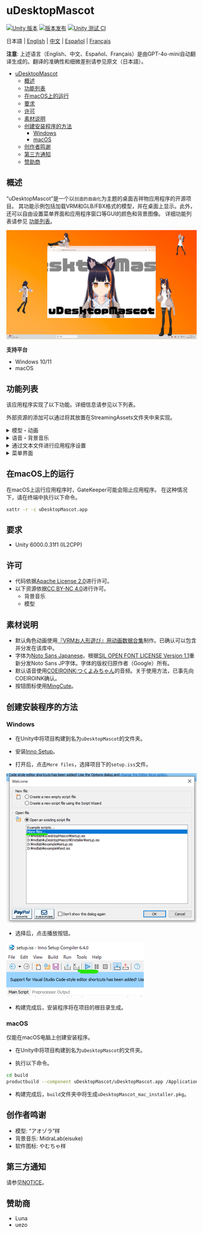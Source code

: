 # uDesktopMascot

[![Unity 版本](https://img.shields.io/badge/Unity-6000.0%2B-blueviolet?logo=unity)](https://unity.com/releases/editor/archive)
[![版本发布](https://img.shields.io/github/release/MidraLab/uDesktopMascot.svg)](https://github.com/MidraLab/uDesktopMascot/releases)
[![Unity 测试 CI](https://github.com/MidraLab/uDesktopMascot/actions/workflows/edit-test.yml/badge.svg)](https://github.com/MidraLab/uDesktopMascot/actions/workflows/edit-test.yml)

日本語 | [English](README_EN.md) | [中文](README_CN.md) | [Español](README_ES.md) | [Français](README_FR.md)

**注意**: 上述语言（English、中文、Español、Français）是由GPT-4o-mini自动翻译生成的。翻译的准确性和细微差别请参见原文（日本語）。

<!-- TOC -->
* [uDesktopMascot](#udesktopmascot)
  * [概述](#概述)
  * [功能列表](#功能列表)
  * [在macOS上的运行](#在macos上的运行)
  * [要求](#要求)
  * [许可](#许可)
  * [素材说明](#素材说明)
  * [创建安装程序的方法](#创建安装程序的方法)
    * [Windows](#windows)
    * [macOS](#macos)
  * [创作者鸣谢](#创作者鸣谢)
  * [第三方通知](#第三方通知)
  * [赞助商](#赞助商)
<!-- TOC -->

## 概述

“uDesktopMascot”是一个以`创造的自由化`为主题的桌面吉祥物应用程序的开源项目。
其功能示例包括加载VRM和GLB/FBX格式的模型，并在桌面上显示。此外，还可以自由设置菜单界面和应用程序窗口等GUI的颜色和背景图像。
详细功能列表请参见 [功能列表](#功能列表)。

![](Docs/Image/AppImage.png)

**支持平台**
* Windows 10/11
* macOS

## 功能列表

该应用程序实现了以下功能。详细信息请参见以下列表。

外部资源的添加可以通过将其放置在StreamingAssets文件夹中来实现。

<details>

<summary>模型・动画</summary>

* 读取并显示放置在StreamingAssets中的任何模型文件。
  * 支持VRM(1.x, 0.x)格式的模型。
  * 支持GLB/GLTF格式的模型。(不支持动画)
  * 支持FBX格式的模型。(但某些模型的纹理无法加载，动画也不支持)
    * 纹理可以通过放置在StreamingAssets/textures/中来加载。
* 从模型选择・添加界面添加VRM模型
  * 通过指定路径进行添加
  * 从文件选择对话框中进行添加

</details>

<details>

<summary>语音・背景音乐</summary>

* 读取并播放放置在SteamingAssets/Voice/中的音频文件。如果有多个，将随机播放。
  * 点击时播放的音频来自于放置在StreamingAssets/Voice/Click/中的音频文件。 
* 读取并播放放置在SteamingAssets/BGM/中的音乐文件。如果有多个，将随机播放。
* 添加角色的默认语音
  * 默认语音使用[COEIROINK:つくよみちゃん](https://coeiroink.com/character/audio-character/tsukuyomi-chan)的音频。
  * 在应用启动时、应用退出时、点击时播放。

</details>

<details>

<summary>通过文本文件进行应用程序设置</summary>

可以通过application_settings.txt文件来更改应用程序的设置。

设置文件的结构如下：

```txt
[Character]
ModelPath=default.vrm
TexturePaths=test.png
Scale=3
PositionX=0
PositionY=0
PositionZ=0
RotationX=0
RotationY=0
RotationZ=0

[Sound]
VoiceVolume=1
BGMVolume=0.5
SEVolume=1

[Display]
Opacity=1
AlwaysOnTop=True

[Performance]
TargetFrameRate=60
QualityLevel=2
```

</details>

<details>

<summary>菜单界面</summary>

* 可以设置菜单界面的背景图像及背景颜色。
  * 背景图像可以从放置在StreamingAssets/Menu/中的图像文件中读取。支持的图像格式包括：
    * PNG
    * JPG(JPEG)
    * BMP
    * GIF（静态图像）
    * TGA
    * TIFF
  * 背景色可以指定颜色代码。
* 从菜单界面可访问以下功能：
  * 模型选择・添加界面
  * AI聊天功能
  * LocalWeb功能
  * 应用设置
  * 退出应用程序
* 按下菜单界面的隐藏按钮，可以在Windows系统中将应用程序缩至通知区域。
  * 被缩至的应用程序可以通过点击通知区域的图标重新显示。

</details>

## 在macOS上的运行

在macOS上运行应用程序时，GateKeeper可能会阻止应用程序。
在这种情况下，请在终端中执行以下命令。

```sh
xattr -r -c uDesktopMascot.app
```

## 要求
* Unity 6000.0.31f1 (IL2CPP)

## 许可
* 代码依据[Apache License 2.0](LICENSE)进行许可。
* 以下资源依据[CC BY-NC 4.0](https://creativecommons.org/licenses/by-nc/4.0/)进行许可。
  * 背景音乐
  * 模型

## 素材说明
* 默认角色动画使用[『VRMお人形遊び』用动画数据合集](https://fumi2kick.booth.pm/items/1655686)制作。已确认可以包含并分发在该库中。
* 字体为[Noto Sans Japanese](https://fonts.google.com/noto/specimen/Noto+Sans+JP?lang=ja_Jpan)。根据[SIL OPEN FONT LICENSE Version 1.1](https://fonts.google.com/noto/specimen/Noto+Sans+JP/license?lang=ja_Jpan)重新分发Noto Sans JP字体。字体的版权归原作者（Google）所有。
* 默认语音使用[COEIROINK:つくよみちゃん](https://coeiroink.com/character/audio-character/tsukuyomi-chan)的音频。关于使用方法，已事先向COEIROINK确认。
* 按钮图标使用[MingCute](https://github.com/MidraLab/MingCute)。

## 创建安装程序的方法
### Windows
* 在Unity中将项目构建到名为`uDesktopMascot`的文件夹。

* 安装[Inno Setup](https://www.jrsoftware.org/isdl.php)。
  
* 打开后，点击`More files`，选择项目下的`setup.iss`文件。
  
![](Docs/Image/SetupIss-1.png)
* 选择后，点击播放按钮。
  
![](Docs/Image/SetupIss-2.png)
* 构建完成后，安装程序将在项目的根目录生成。

### macOS
仅能在macOS电脑上创建安装程序。

* 在Unity中将项目构建到名为`uDesktopMascot`的文件夹。

* 执行以下命令。
```sh
cd build
productbuild --component uDesktopMascot/uDesktopMascot.app /Applications ./uDesktopMascot_mac_installer.pkg
```
* 构建完成后，`build`文件夹中将生成`uDesktopMascot_mac_installer.pkg`。

## 创作者鸣谢
* 模型: “アオゾラ”样
* 背景音乐: MidraLab(eisuke)
* 软件图标: やむちゃ样

## 第三方通知

请参见[NOTICE](./NOTICE.md)。

## 赞助商
- Luna
- uezo